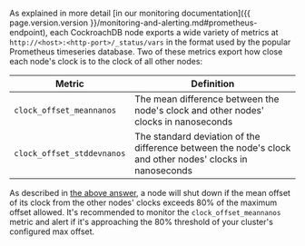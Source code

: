 As explained in more detail [in our monitoring documentation]({{ page.version.version }}/monitoring-and-alerting.md#prometheus-endpoint), each CockroachDB node exports a wide variety of metrics at `http://<host>:<http-port>/_status/vars` in the format used by the popular Prometheus timeseries database. Two of these metrics export how close each node's clock is to the clock of all other nodes:

Metric | Definition
-------|-----------
`clock_offset_meannanos` | The mean difference between the node's clock and other nodes' clocks in nanoseconds
`clock_offset_stddevnanos` | The standard deviation of the difference between the node's clock and other nodes' clocks in nanoseconds

As described in [the above answer](#what-happens-when-node-clocks-are-not-properly-synchronized), a node will shut down if the mean offset of its clock from the other nodes' clocks exceeds 80% of the maximum offset allowed. It's recommended to monitor the `clock_offset_meannanos` metric and alert if it's approaching the 80% threshold of your cluster's configured max offset.
